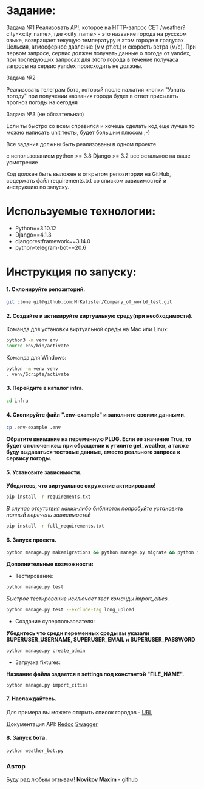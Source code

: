 # Задание:

Задача №1
Реализовать АР!, которое на НТТР-запрос СЕТ /weather?city=<city_name>, где
<city_name> - это название города на русском языке, возвращает текущую температуру
в этом городе в градусах Цельсия, атмосферное давление (мм рт.ст.) и скорость ветра
(м/с). При первом запросе, сервис должен получать данные о погоде от yandex, при
последующих запросах для этого города в течение получаса запросы на сервис yandex
происходить не должны.

Задача №2

Реализовать телеграм бота, который после нажатия кнопки "Узнать погоду" при
получении названия города будет в ответ присылать прогноз погоды на сегодня

Задача №3 (не обязательная)

Если ты быстро со всем справился и хочешь сделать код еще лучше то можно
написать unit тесты, будет большим плюсом ;-)

Все задания должны быть реализованы в одном проекте

с использованием
python >= 3.8
Django >= 3.2
все остальное на ваше усмотрение

Код должен быть выложен в открытом репозитории на GitHub, содержать файл
requirements.txt со списком зависимостей и инструкцию по запуску.

# Используемые технологии:

* Python==3.10.12
* Django==4.1.3
* djangorestframework==3.14.0
* python-telegram-bot==20.6

# Инструкция по запуску:

#### 1. Склонируйте репозиторий.

```bash
git clone git@github.com:MrKalister/Company_of_world_test.git
```

#### 2. Создайте и активируйте виртуальную среду(при необходимости).

Команда для установки виртуальной среды на Mac или Linux:

```bash
python3 -m venv env
source env/bin/activate
```

Команда для Windows:

```bash
python -m venv venv
. venv/Scripts/activate
```

#### 3. Перейдите в каталог infra.

```bash
cd infra
```

#### 4. Скопируйте файл ".env-example" и заполните своими данными.

```bash
cp .env-example .env
```

**Обратите внимание на переменную PLUG.
Если ее значение True, то будет отключен кэш при обращении к утилите get_weather,
а также буду выдаваться тестовые данные, вместо реального запроса к сервису погоды.**

#### 5. Установите зависимости.

**Убедитесь, что виртуальное окружение активировано!**

```bash
pip install -r requirements.txt
```

*В случае отсутствия каких-либо библиотек попробуйте установить полный перечень зависимостей*

```bash
pip install -r full_requirements.txt
```

#### 6. Запуск проекта.

```bash
python manage.py makemigrations && python manage.py migrate && python manage.py runserver
```

**Дополнительные возможности:**

* Тестирование:

```bash
python manage.py test
```

*Быстрое тестирование исключает тест команды import_cities.*

```bash
python manage.py test --exclude-tag long_upload
```

* Создание суперпользователя:

**Убедитесь что среди переменных среды вы указали SUPERUSER_USERNAME, SUPERUSER_EMAIL и SUPERUSER_PASSWORD**

```bash
python manage.py create_admin
```

* Загрузка fixtures:

**Название файла задается в settings под константой "FILE_NAME".**

```bash
python manage.py import_cities
```

#### 7. Наслаждайтесь.

Для примера вы можете открыть список городов - [URL](http://127.0.0.1:8000/api/v1/cities_list/)

Документация API:
[Redoc](http://127.0.0.1:8000/redoc/)
[Swagger](http://127.0.0.1:8000/swagger/)

#### 8. Запуск бота.

```bash
python weather_bot.py
```

### Автор

Буду рад любым отзывам!
**Novikov Maxim** - [github](http://github.com/MrKalister)